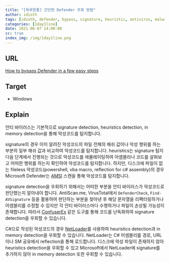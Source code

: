 ```yaml
---
title: "[하루한줄] 간단한 Defender 우회 방법"
author: idioth
tags: [idioth, defender, bypass, signature, heuristic, antivirus, malware]
categories: [1day1line]
date: 2021-06-07 14:00:00
cc: true
index_img: /img/1day1line.png
---
```


## URL 

[How to bypass Defender in a few easy steps](https://arty-hlr.com/blog/2021/05/06/how-to-bypass-defender/)



## Target

- Windows

## Explain

안티 바이러스는 기본적으로 signature detection, heuristics detection, in memory detection을 통해 악성코드를 탐지합니다.

signature의 경우 이미 알려진 악성코드의 파일 전체의 해쉬 값이나 악성 행위를 하는 부분의 일부 해쉬 값과 비교하여 악성코드를 탐지합니다. heuristics는 signature 탐지 다음 단계에서 진행되는 것으로 악성코드를 에뮬레이팅하여 어셈블리나 코드를 살펴보고 어떠한 행위를 하는지 확인하여 악성코드를 탐지합니다. 하지만, 디스크에 파일이 없는 fileless 악성코드(powershell, vba macro, reflection for c# assembly)의 경우 Microsoft Defender는 [AMSI](https://docs.microsoft.com/ko-kr/windows/win32/amsi/antimalware-scan-interface-portal) 스캔을 통해 악성코드를 탐지합니다.

signature detection을 우회하기 위해서는 어떠한 부분을 안티 바이러스가 악성코드로 판단했는지 알아내야 합니다. AntiScan.me, VirusTotal에서 `DefenderCheck`, `Find-AVSignature` 등을 활용하여 판단하는 부분을 찾아낸 후 해당 문자열을 리팩터링하거나 어셈블리를 수정할 수 있지만 각 안티 바이러스마다 수행하거나 파일이 손상될 가능성이 존재합니다. 따라서 [ConfuserEx](https://github.com/mkaring/ConfuserEx) 같은 도구를 통해 코드를 난독화하여 signature detection을 우회할 수 있습니다.

C#으로 작성된 악성코드의 경우 [NetLoader](https://github.com/Flangvik/NetLoader)를 사용하여 heuristics detection과 in memory detection을 우회할 수 있습니다. NetLoader는 C# 어셈블리를 경로, URL이나 SM 공유에서 reflection을 통해 로드합니다. 디스크에 악성 파일이 존재하지 않아 heuristics detection을 우회할 수 있고 Microsoft에서 NetLoader에 signature를 추가하지 않아 in memory detection 또한 우회할 수 있습니다.
